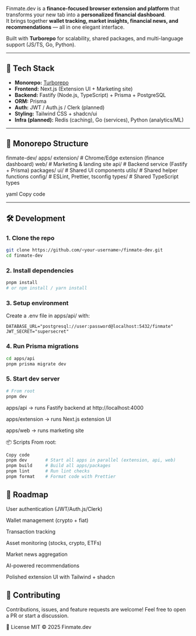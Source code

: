 
Finmate.dev is a **finance-focused browser extension and platform** that transforms your new tab into a **personalized financial dashboard**.  
It brings together **wallet tracking, market insights, financial news, and recommendations** — all in one elegant interface.  

Built with **Turborepo** for scalability, shared packages, and multi-language support (JS/TS, Go, Python).

---

## 🚀 Tech Stack

- **Monorepo:** [Turborepo](https://turbo.build/repo)  
- **Frontend:** Next.js (Extension UI + Marketing site)  
- **Backend:** Fastify (Node.js, TypeScript) + Prisma + PostgreSQL  
- **ORM:** Prisma  
- **Auth:** JWT / Auth.js / Clerk (planned)  
- **Styling:** Tailwind CSS + shadcn/ui  
- **Infra (planned):** Redis (caching), Go (services), Python (analytics/ML)

---

## 📂 Monorepo Structure

finmate-dev/
apps/
extension/ # Chrome/Edge extension (finance dashboard)
web/ # Marketing & landing site
api/ # Backend service (Fastify + Prisma)
packages/
ui/ # Shared UI components
utils/ # Shared helper functions
config/ # ESLint, Prettier, tsconfig
types/ # Shared TypeScript types

yaml
Copy code

---

## 🛠️ Development

### 1. Clone the repo
```bash
git clone https://github.com/<your-username>/finmate-dev.git
cd finmate-dev
```

### 2. Install dependencies
```bash
pnpm install
# or npm install / yarn install
```

### 3. Setup environment
Create a .env file in apps/api/ with:
```env
DATABASE_URL="postgresql://user:password@localhost:5432/finmate"
JWT_SECRET="supersecret"
```

### 4. Run Prisma migrations
```bash
cd apps/api
pnpm prisma migrate dev
```

### 5. Start dev server
```bash
# From root
pnpm dev
```
apps/api → runs Fastify backend at http://localhost:4000

apps/extension → runs Next.js extension UI

apps/web → runs marketing site

📦 Scripts
From root:

```bash
Copy code
pnpm dev       # Start all apps in parallel (extension, api, web)
pnpm build     # Build all apps/packages
pnpm lint      # Run lint checks
pnpm format    # Format code with Prettier
```

## 📌 Roadmap
 User authentication (JWT/Auth.js/Clerk)

 Wallet management (crypto + fiat)

 Transaction tracking

 Asset monitoring (stocks, crypto, ETFs)

 Market news aggregation

 AI-powered recommendations

 Polished extension UI with Tailwind + shadcn

## 🤝 Contributing
Contributions, issues, and feature requests are welcome!
Feel free to open a PR or start a discussion.

📜 License
MIT © 2025 Finmate.dev
